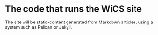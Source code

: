 # The code that runs the WiCS site #

The site will be static-content generated from Markdown articles, using a 
system such as Pelican or Jekyll.

